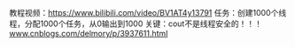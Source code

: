教程视频：https://www.bilibili.com/video/BV1AT4y13791
任务：创建1000个线程，分配1000个任务，从0输出到1000
关键：cout不是线程安全的！！！www.cnblogs.com/delmory/p/3937611.html
